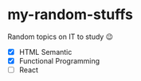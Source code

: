 # my-random-stuffs
Random topics on IT to study :wink:

- [x] HTML Semantic
- [x] Functional Programming
- [ ] React
